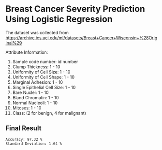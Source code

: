 # Breast Cancer Severity Prediction Using Logistic Regression

The dataset was collected from https://archive.ics.uci.edu/ml/datasets/Breast+Cancer+Wisconsin+%28Original%29

Attribute Information:

1. Sample code number: id number
2. Clump Thickness: 1 - 10
3. Uniformity of Cell Size: 1 - 10
4. Uniformity of Cell Shape: 1 - 10
5. Marginal Adhesion: 1 - 10
6. Single Epithelial Cell Size: 1 - 10
7. Bare Nuclei: 1 - 10
8. Bland Chromatin: 1 - 10
9. Normal Nucleoli: 1 - 10
10. Mitoses: 1 - 10
11. Class: (2 for benign, 4 for malignant)


## Final Result
```
Accuracy: 97.32 %
Standard Deviation: 1.64 %
```